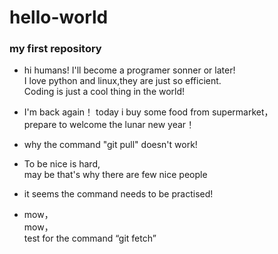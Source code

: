 # hello-world

### my first repository

* hi humans!
I'll become a programer sonner or later!<br>
I love python and linux,they are just so efficient.<br>
Coding is just a cool thing in the world!<br>

* I'm back again！
today i buy some food from supermarket，<br>prepare to welcome the lunar new year！

* why the command "git pull" doesn't work!

* To be nice is hard,<br>may be that's why there are few nice people

*   it seems the command needs to be practised!

*   mow，<br>mow，<br>test for the command “git fetch”

